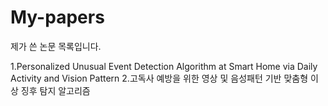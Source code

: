# My-papers

제가 쓴 논문 목록입니다.

1.Personalized Unusual Event Detection Algorithm at Smart Home via Daily Activity and Vision Pattern
2.고독사 예방을 위한 영상 및 음성패턴 기반 맞춤형 이상 징후 탐지 알고리즘
